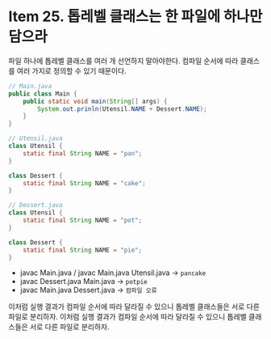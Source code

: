# Item 25. 톱레벨 클래스는 한 파일에 하나만 담으라

파일 하나에 톱레벨 클래스를 여러 개 선언하지 말아야한다. 컴파일 순서에 따라 클래스를 여러 가지로 정의할 수 있기 때문이다.

```java
// Main.java
public class Main {
	public static void main(String[] args) {
		System.out.prinln(Utensil.NAME + Dessert.NAME);
	}
}

// Utensil.java
class Utensil {
	static final String NAME = "pan";
}

class Dessert {
	static final String NAME = "cake";
}

// Dessert.java
class Utensil {
	static final String NAME = "pot";
}

class Dessert {
	static final String NAME = "pie";
}
```

- javac Main.java / javac Main.java Utensil.java → `pancake`
- javac Dessert.java Main.java → `potpie`
- javac Main.java Dessert.java → `컴파일 오류`

이처럼 실행 결과가 컴파일 순서에 따라 달라질 수 있으니 톱레벨 클래스들은 서로 다른 파일로 분리하자.
이처럼 실행 결과가 컴파일 순서에 따라 달라질 수 있으니 톱레벨 클래스들은 서로 다른 파일로 분리하자.
